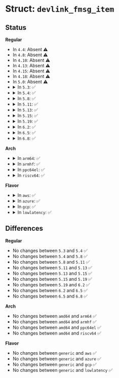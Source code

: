 # Struct: <code>devlink_fmsg_item</code>

## Status
<b>Regular</b>
<ul>
<li>
In <code>4.4</code>: Absent ⚠️
</li>
<li>
In <code>4.8</code>: Absent ⚠️
</li>
<li>
In <code>4.10</code>: Absent ⚠️
</li>
<li>
In <code>4.13</code>: Absent ⚠️
</li>
<li>
In <code>4.15</code>: Absent ⚠️
</li>
<li>
In <code>4.18</code>: Absent ⚠️
</li>
<li>
In <code>5.0</code>: Absent ⚠️
</li>
<li>
<details>
<summary>In <code>5.3</code>: ✅</summary>

```c
struct devlink_fmsg_item {
    struct list_head list;
    int attrtype;
    u8 nla_type;
    u16 len;
    int value[0];
};
```
</details>
</li>
<li>
<details>
<summary>In <code>5.4</code>: ✅</summary>

```c
struct devlink_fmsg_item {
    struct list_head list;
    int attrtype;
    u8 nla_type;
    u16 len;
    int value[0];
};
```
</details>
</li>
<li>
<details>
<summary>In <code>5.8</code>: ✅</summary>

```c
struct devlink_fmsg_item {
    struct list_head list;
    int attrtype;
    u8 nla_type;
    u16 len;
    int value[0];
};
```
</details>
</li>
<li>
<details>
<summary>In <code>5.11</code>: ✅</summary>

```c
struct devlink_fmsg_item {
    struct list_head list;
    int attrtype;
    u8 nla_type;
    u16 len;
    int value[0];
};
```
</details>
</li>
<li>
<details>
<summary>In <code>5.13</code>: ✅</summary>

```c
struct devlink_fmsg_item {
    struct list_head list;
    int attrtype;
    u8 nla_type;
    u16 len;
    int value[0];
};
```
</details>
</li>
<li>
<details>
<summary>In <code>5.15</code>: ✅</summary>

```c
struct devlink_fmsg_item {
    struct list_head list;
    int attrtype;
    u8 nla_type;
    u16 len;
    int value[0];
};
```
</details>
</li>
<li>
<details>
<summary>In <code>5.19</code>: ✅</summary>

```c
struct devlink_fmsg_item {
    struct list_head list;
    int attrtype;
    u8 nla_type;
    u16 len;
    int value[0];
};
```
</details>
</li>
<li>
<details>
<summary>In <code>6.2</code>: ✅</summary>

```c
struct devlink_fmsg_item {
    struct list_head list;
    int attrtype;
    u8 nla_type;
    u16 len;
    int value[0];
};
```
</details>
</li>
<li>
<details>
<summary>In <code>6.5</code>: ✅</summary>

```c
struct devlink_fmsg_item {
    struct list_head list;
    int attrtype;
    u8 nla_type;
    u16 len;
    int value[0];
};
```
</details>
</li>
<li>
<details>
<summary>In <code>6.8</code>: ✅</summary>

```c
struct devlink_fmsg_item {
    struct list_head list;
    int attrtype;
    u8 nla_type;
    u16 len;
    int value[0];
};
```
</details>
</li>
</ul>
<b>Arch</b>
<ul>
<li>
<details>
<summary>In <code>arm64</code>: ✅</summary>

```c
struct devlink_fmsg_item {
    struct list_head list;
    int attrtype;
    u8 nla_type;
    u16 len;
    int value[0];
};
```
</details>
</li>
<li>
<details>
<summary>In <code>armhf</code>: ✅</summary>

```c
struct devlink_fmsg_item {
    struct list_head list;
    int attrtype;
    u8 nla_type;
    u16 len;
    int value[0];
};
```
</details>
</li>
<li>
<details>
<summary>In <code>ppc64el</code>: ✅</summary>

```c
struct devlink_fmsg_item {
    struct list_head list;
    int attrtype;
    u8 nla_type;
    u16 len;
    int value[0];
};
```
</details>
</li>
<li>
<details>
<summary>In <code>riscv64</code>: ✅</summary>

```c
struct devlink_fmsg_item {
    struct list_head list;
    int attrtype;
    u8 nla_type;
    u16 len;
    int value[0];
};
```
</details>
</li>
</ul>
<b>Flavor</b>
<ul>
<li>
<details>
<summary>In <code>aws</code>: ✅</summary>

```c
struct devlink_fmsg_item {
    struct list_head list;
    int attrtype;
    u8 nla_type;
    u16 len;
    int value[0];
};
```
</details>
</li>
<li>
<details>
<summary>In <code>azure</code>: ✅</summary>

```c
struct devlink_fmsg_item {
    struct list_head list;
    int attrtype;
    u8 nla_type;
    u16 len;
    int value[0];
};
```
</details>
</li>
<li>
<details>
<summary>In <code>gcp</code>: ✅</summary>

```c
struct devlink_fmsg_item {
    struct list_head list;
    int attrtype;
    u8 nla_type;
    u16 len;
    int value[0];
};
```
</details>
</li>
<li>
<details>
<summary>In <code>lowlatency</code>: ✅</summary>

```c
struct devlink_fmsg_item {
    struct list_head list;
    int attrtype;
    u8 nla_type;
    u16 len;
    int value[0];
};
```
</details>
</li>
</ul>

## Differences
<b>Regular</b>
<ul>
<li>
No changes between <code>5.3</code> and <code>5.4</code> ✅
</li>
<li>
No changes between <code>5.4</code> and <code>5.8</code> ✅
</li>
<li>
No changes between <code>5.8</code> and <code>5.11</code> ✅
</li>
<li>
No changes between <code>5.11</code> and <code>5.13</code> ✅
</li>
<li>
No changes between <code>5.13</code> and <code>5.15</code> ✅
</li>
<li>
No changes between <code>5.15</code> and <code>5.19</code> ✅
</li>
<li>
No changes between <code>5.19</code> and <code>6.2</code> ✅
</li>
<li>
No changes between <code>6.2</code> and <code>6.5</code> ✅
</li>
<li>
No changes between <code>6.5</code> and <code>6.8</code> ✅
</li>
</ul>
<b>Arch</b>
<ul>
<li>
No changes between <code>amd64</code> and <code>arm64</code> ✅
</li>
<li>
No changes between <code>amd64</code> and <code>armhf</code> ✅
</li>
<li>
No changes between <code>amd64</code> and <code>ppc64el</code> ✅
</li>
<li>
No changes between <code>amd64</code> and <code>riscv64</code> ✅
</li>
</ul>
<b>Flavor</b>
<ul>
<li>
No changes between <code>generic</code> and <code>aws</code> ✅
</li>
<li>
No changes between <code>generic</code> and <code>azure</code> ✅
</li>
<li>
No changes between <code>generic</code> and <code>gcp</code> ✅
</li>
<li>
No changes between <code>generic</code> and <code>lowlatency</code> ✅
</li>
</ul>
